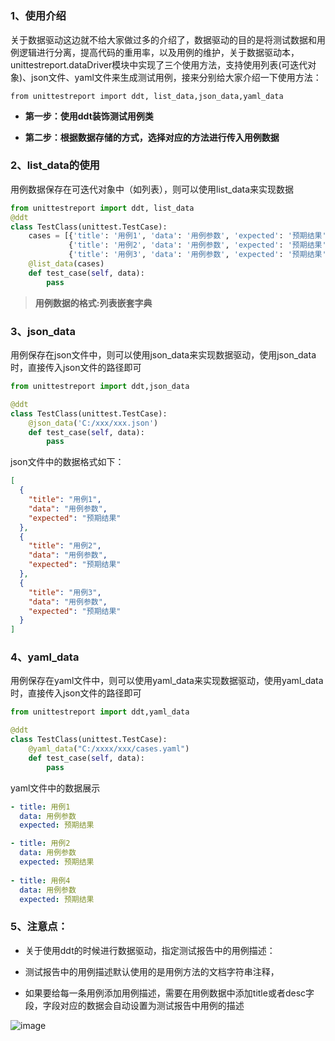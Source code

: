 # 

### 1、使用介绍

关于数据驱动这边就不给大家做过多的介绍了，数据驱动的目的是将测试数据和用例逻辑进行分离，提高代码的重用率，以及用例的维护，关于数据驱动本，unittestreport.dataDriver模块中实现了三个使用方法，支持使用列表(可迭代对象)、json文件、yaml文件来生成测试用例，接来分别给大家介绍一下使用方法：

```
from unittestreport import ddt, list_data,json_data,yaml_data
```

- **第一步：使用ddt装饰测试用例类**

- **第二步：根据数据存储的方式，选择对应的方法进行传入用例数据**

### 2、list_data的使用

用例数据保存在可迭代对象中（如列表），则可以使用list_data来实现数据

```python
from unittestreport import ddt, list_data
@ddt
class TestClass(unittest.TestCase):
    cases = [{'title': '用例1', 'data': '用例参数', 'expected': '预期结果'}, 
             {'title': '用例2', 'data': '用例参数', 'expected': '预期结果'},
             {'title': '用例3', 'data': '用例参数', 'expected': '预期结果'}]
    @list_data(cases)
    def test_case(self, data):
        pass

```

> **用例数据的格式:列表嵌套字典**





### 3、json_data

用例保存在json文件中，则可以使用json_data来实现数据驱动，使用json_data时，直接传入json文件的路径即可

```python
from unittestreport import ddt,json_data

@ddt
class TestClass(unittest.TestCase):
    @json_data('C:/xxx/xxx.json')
    def test_case(self, data):
        pass

```

json文件中的数据格式如下：

```json
[
  {
    "title": "用例1",
    "data": "用例参数",
    "expected": "预期结果"
  },
  {
    "title": "用例2",
    "data": "用例参数",
    "expected": "预期结果"
  },
  {
    "title": "用例3",
    "data": "用例参数",
    "expected": "预期结果"
  }
]

```

### 4、yaml_data

用例保存在yaml文件中，则可以使用yaml_data来实现数据驱动，使用yaml_data时，直接传入json文件的路径即可

```python
from unittestreport import ddt,yaml_data

@ddt
class TestClass(unittest.TestCase):
    @yaml_data("C:/xxxx/xxx/cases.yaml")
    def test_case(self, data):
        pass

```

yaml文件中的数据展示

```yaml
- title: 用例1
  data: 用例参数
  expected: 预期结果

- title: 用例2
  data: 用例参数
  expected: 预期结果
  
- title: 用例4
  data: 用例参数
  expected: 预期结果

```

### 5、注意点：

- 关于使用ddt的时候进行数据驱动，指定测试报告中的用例描述：

- 测试报告中的用例描述默认使用的是用例方法的文档字符串注释，
- 如果要给每一条用例添加用例描述，需要在用例数据中添加title或者desc字段，字段对应的数据会自动设置为测试报告中用例的描述

![image](..\img\1620456435887.png)



